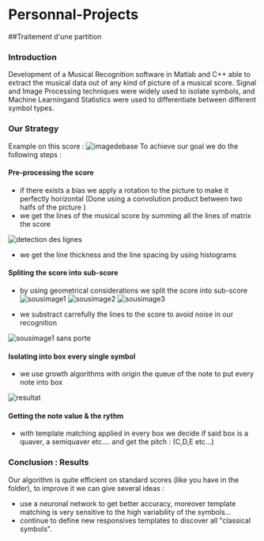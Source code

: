 # Personnal-Projects

##Traitement d'une partition

### Introduction
Development of a Musical Recognition software in Matlab and C++ able to extract the musical data out of any kind of picture of a musical score. Signal and Image Processing techniques were widely used to isolate symbols, and Machine Learningand Statistics were used to differentiate between different symbol types.

### Our Strategy 
Example on this score :
![imagedebase](https://cloud.githubusercontent.com/assets/22492839/20073374/4a06019a-a52c-11e6-9a69-3666511e7969.jpg)
To achieve our goal we do the following steps : 

#### Pre-processing the score
- if there exists a bias we apply a rotation to the picture to make it perfectly horizontal (Done using a convolution product between two halfs of the picture )
- we get the lines of the musical score by summing all the lines of matrix the score

![detection des lignes](https://cloud.githubusercontent.com/assets/22492839/20073620/345def32-a52d-11e6-9b20-66a258fd335b.jpg)

- we get the line thickness and the line spacing by using histograms

#### Spliting the score into sub-score
- by using geometrical considerations we split the score into sub-score
![sousimage1](https://cloud.githubusercontent.com/assets/22492839/20073400/6e413f5c-a52c-11e6-9ae3-a7e6d247f83e.jpg)
![sousimage2](https://cloud.githubusercontent.com/assets/22492839/20073730/b21bc6b0-a52d-11e6-91d6-b9bfaae67971.jpg)
![sousimage3](https://cloud.githubusercontent.com/assets/22492839/20073758/c503f810-a52d-11e6-8293-f887af023504.jpg)

- we substract carrefully the lines to the score to avoid noise in our recognition


![sousimage1 sans porte](https://cloud.githubusercontent.com/assets/22492839/20073399/6e40e502-a52c-11e6-859d-c92d120bf63c.jpg)

#### Isolating into box every single symbol
- we use growth algorithms with origin the queue of the note to put every note into box

![resultat](https://cloud.githubusercontent.com/assets/22492839/20073398/6e401fd2-a52c-11e6-99b0-0f1ccb221589.png)


#### Getting the note value & the rythm
- with template matching applied in every box we decide if said box is a quaver, a semiquaver etc.... and get the pitch : (C,D,E etc...)

### Conclusion : Results
Our algorithm is quite efficient on standard scores (like you have in the folder), to improve it we can give several ideas :
- use a neuronal network to get better accuracy, moreover template matching is very sensitive to the high variability of the symbols...
- continue to define new responsives templates to discover all "classical symbols".
